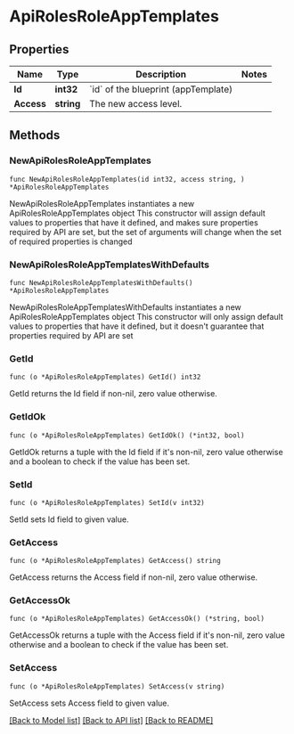 # ApiRolesRoleAppTemplates

## Properties

Name | Type | Description | Notes
------------ | ------------- | ------------- | -------------
**Id** | **int32** | &#x60;id&#x60; of the blueprint (appTemplate) | 
**Access** | **string** | The new access level. | 

## Methods

### NewApiRolesRoleAppTemplates

`func NewApiRolesRoleAppTemplates(id int32, access string, ) *ApiRolesRoleAppTemplates`

NewApiRolesRoleAppTemplates instantiates a new ApiRolesRoleAppTemplates object
This constructor will assign default values to properties that have it defined,
and makes sure properties required by API are set, but the set of arguments
will change when the set of required properties is changed

### NewApiRolesRoleAppTemplatesWithDefaults

`func NewApiRolesRoleAppTemplatesWithDefaults() *ApiRolesRoleAppTemplates`

NewApiRolesRoleAppTemplatesWithDefaults instantiates a new ApiRolesRoleAppTemplates object
This constructor will only assign default values to properties that have it defined,
but it doesn't guarantee that properties required by API are set

### GetId

`func (o *ApiRolesRoleAppTemplates) GetId() int32`

GetId returns the Id field if non-nil, zero value otherwise.

### GetIdOk

`func (o *ApiRolesRoleAppTemplates) GetIdOk() (*int32, bool)`

GetIdOk returns a tuple with the Id field if it's non-nil, zero value otherwise
and a boolean to check if the value has been set.

### SetId

`func (o *ApiRolesRoleAppTemplates) SetId(v int32)`

SetId sets Id field to given value.


### GetAccess

`func (o *ApiRolesRoleAppTemplates) GetAccess() string`

GetAccess returns the Access field if non-nil, zero value otherwise.

### GetAccessOk

`func (o *ApiRolesRoleAppTemplates) GetAccessOk() (*string, bool)`

GetAccessOk returns a tuple with the Access field if it's non-nil, zero value otherwise
and a boolean to check if the value has been set.

### SetAccess

`func (o *ApiRolesRoleAppTemplates) SetAccess(v string)`

SetAccess sets Access field to given value.



[[Back to Model list]](../README.md#documentation-for-models) [[Back to API list]](../README.md#documentation-for-api-endpoints) [[Back to README]](../README.md)


